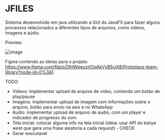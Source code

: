 # JFILES

Sistema desenvolvido em java utilizando a GUI do JavaFX para fazer alguns processos relacionados a diferentes tipos de arquivos, como vídeos, imagens e aúdio.

Preview:

![image](https://user-images.githubusercontent.com/46103638/167020832-02d39b86-0123-413c-a51a-842d5410eb99.png)

Figma contendo as ideias para o projeto: https://www.figma.com/file/pZ9HWqeuxVOqAkVyB5ciX8/Prototipos-team-library?node-id=0%3A1

TODO:

- Vídeos: implementar upload de arquivo de vídeo, contendo um botão de play/pause
- Imagens: implementar upload de imagem com informações sobre o arquivo, botão para envio na aws e no WhatsApp
- Audio: implementar upload de arquivo de audio, com um player e indicador de progresso do som.
- Tela inicial: colocar alguma info na tela inicial (ideia: usar API do kanye west que gera uma frase aleatoria a cada request) -  CHECK
- Gerar executavel
